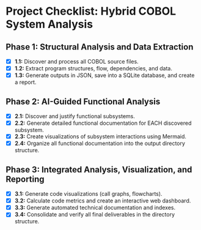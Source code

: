 # Project Checklist: Hybrid COBOL System Analysis

## Phase 1: Structural Analysis and Data Extraction

- [x] **1.1:** Discover and process all COBOL source files.
- [x] **1.2:** Extract program structures, flow, dependencies, and data.
- [x] **1.3:** Generate outputs in JSON, save into a SQLite database, and create a report.

## Phase 2: AI-Guided Functional Analysis

- [x] **2.1:** Discover and justify functional subsystems.
- [x] **2.2:** Generate detailed functional documentation for EACH discovered subsystem.
- [x] **2.3:** Create visualizations of subsystem interactions using Mermaid.
- [x] **2.4:** Organize all functional documentation into the output directory structure.

## Phase 3: Integrated Analysis, Visualization, and Reporting

- [x] **3.1:** Generate code visualizations (call graphs, flowcharts).
- [x] **3.2:** Calculate code metrics and create an interactive web dashboard.
- [x] **3.3:** Generate automated technical documentation and indexes.
- [x] **3.4:** Consolidate and verify all final deliverables in the directory structure.